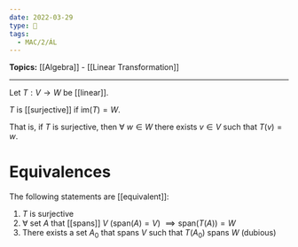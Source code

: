 ```yaml
---
date: 2022-03-29
type: 🧠
tags:
  - MAC/2/ÁL
---
```


**Topics:** [[Algebra]] - [[Linear Transformation]]

---

Let $T : V \rightarrow W$ be [[linear]].

$T$ is [[surjective]] if $\text{im}(T) = W$.

That is, if $T$ is surjective, then $\forall\ w \in W$ there exists $v \in V$ such that $T(v) = w$.

# Equivalences

The following statements are [[equivalent]]:

1. $T$ is surjective
2. $\forall$ set $A$ that [[spans]] $V$ ($\text{span}(A) = V$) $\implies \text{span}(T(A)) = W$
3. There exists a set $A_0$ that spans $V$ such that $T(A_0)$ spans $W$ (dubious)
